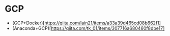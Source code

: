 # GCP
* (GCP+Docker)[https://qiita.com/lain21/items/a33a39d465cd08b662f1]
* (Anaconda+GCP)[https://qiita.com/tk_01/items/307716a680460f8dbe17]
